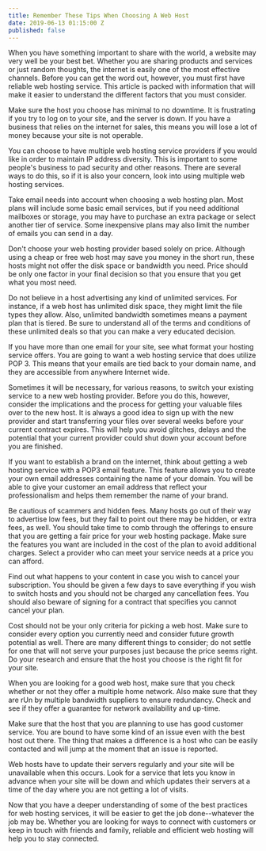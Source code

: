 ```yaml
---
title: Remember These Tips When Choosing A Web Host
date: 2019-06-13 01:15:00 Z
published: false
---
```


When you have something important to share with the world, a website may very well be your best bet. Whether you are sharing products and services or just random thoughts, the internet is easily one of the most effective channels. Before you can get the word out, however, you must first have reliable web hosting service. This article is packed with information that will make it easier to understand the different factors that you must consider.

Make sure the host you choose has minimal to no downtime. It is frustrating if you try to log on to your site, and the server is down. If you have a business that relies on the internet for sales, this means you will lose a lot of money because your site is not operable.

You can choose to have multiple web hosting service providers if you would like in order to maintain IP address diversity. This is important to some people's business to pad security and other reasons. There are several ways to do this, so if it is also your concern, look into using multiple web hosting services.

Take email needs into account when choosing a web hosting plan. Most plans will include some basic email services, but if you need additional mailboxes or storage, you may have to purchase an extra package or select another tier of service. Some inexpensive plans may also limit the number of emails you can send in a day.

Don't choose your web hosting provider based solely on price. Although using a cheap or free web host may save you money in the short run, these hosts might not offer the disk space or bandwidth you need. Price should be only one factor in your final decision so that you ensure that you get what you most need.

Do not believe in a host advertising any kind of unlimited services. For instance, if a web host has unlimited disk space, they might limit the file types they allow. Also, unlimited bandwidth sometimes means a payment plan that is tiered. Be sure to understand all of the terms and conditions of these unlimited deals so that you can make a very educated decision.

If you have more than one email for your site, see what format your hosting service offers. You are going to want a web hosting service that does utilize POP 3. This means that your emails are tied back to your domain name, and they are accessible from anywhere Internet wide.

Sometimes it will be necessary, for various reasons, to switch your existing service to a new web hosting provider. Before you do this, however, consider the implications and the process for getting your valuable files over to the new host. It is always a good idea to sign up with the new provider and start transferring your files over several weeks before your current contract expires. This will help you avoid glitches, delays and the potential that your current provider could shut down your account before you are finished.

If you want to establish a brand on the internet, think about getting a web hosting service with a POP3 email feature. This feature allows you to create your own email addresses containing the name of your domain. You will be able to give your customer an email address that reflect your professionalism and helps them remember the name of your brand.

Be cautious of scammers and hidden fees. Many hosts go out of their way to advertise low fees, but they fail to point out there may be hidden, or extra fees, as well. You should take time to comb through the offerings to ensure that you are getting a fair price for your web hosting package. Make sure the features you want are included in the cost of the plan to avoid additional charges. Select a provider who can meet your service needs at a price you can afford.

Find out what happens to your content in case you wish to cancel your subscription. You should be given a few days to save everything if you wish to switch hosts and you should not be charged any cancellation fees. You should also beware of signing for a contract that specifies you cannot cancel your plan.

Cost should not be your only criteria for picking a web host. Make sure to consider every option you currently need and consider future growth potential as well. There are many different things to consider; do not settle for one that will not serve your purposes just because the price seems right. Do your research and ensure that the host you choose is the right fit for your site.

When you are looking for a good web host, make sure that you check whether or not they offer a multiple home network. Also make sure that they are rUn by multiple bandwidth suppliers to ensure redundancy. Check and see if they offer a guarantee for network availability and up-time.

Make sure that the host that you are planning to use has good customer service. You are bound to have some kind of an issue even with the best host out there. The thing that makes a difference is a host who can be easily contacted and will jump at the moment that an issue is reported.

Web hosts have to update their servers regularly and your site will be unavailable when this occurs. Look for a service that lets you know in advance when your site will be down and which updates their servers at a time of the day where you are not getting a lot of visits.

Now that you have a deeper understanding of some of the best practices for web hosting services, it will be easier to get the job done--whatever the job may be. Whether you are looking for ways to connect with customers or keep in touch with friends and family, reliable and efficient web hosting will help you to stay connected.